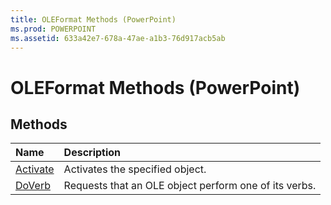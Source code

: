 ```yaml
---
title: OLEFormat Methods (PowerPoint)
ms.prod: POWERPOINT
ms.assetid: 633a42e7-678a-47ae-a1b3-76d917acb5ab
---
```



# OLEFormat Methods (PowerPoint)

## Methods



|**Name**|**Description**|
|:-----|:-----|
|[Activate](oleformat-activate-method-powerpoint.md)|Activates the specified object.|
|[DoVerb](oleformat-doverb-method-powerpoint.md)|Requests that an OLE object perform one of its verbs. |

